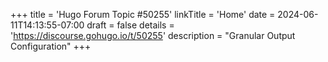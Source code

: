 +++
title = 'Hugo Forum Topic #50255'
linkTitle = 'Home'
date = 2024-06-11T14:13:55-07:00
draft = false
details = 'https://discourse.gohugo.io/t/50255'
description = "Granular Output Configuration"
+++
